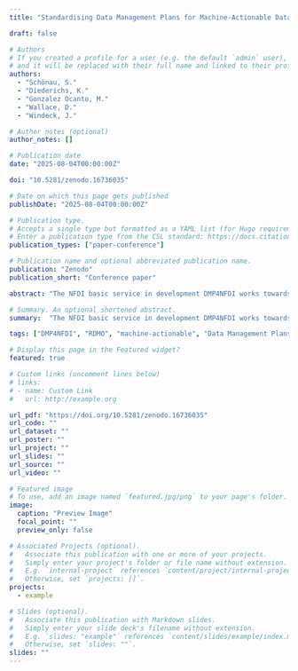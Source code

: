 ```yaml
---
title: "Standardising Data Management Plans for Machine-Actionable Data Management across NFDI and beyond"

draft: false

# Authors
# If you created a profile for a user (e.g. the default `admin` user), write the username (folder name) here
# and it will be replaced with their full name and linked to their profile.
authors:
  - "Schönau, S." 
  - "Diederichs, K."
  - "Gonzalez Ocanto, M."
  - "Wallace, D."   
  - "Windeck, J."

# Author notes (optional)
author_notes: []

# Publication date
date: "2025-08-04T00:00:00Z"

doi: "10.5281/zenodo.16736035"

# Date on which this page gets published
publishDate: "2025-08-04T00:00:00Z"

# Publication type.
# Accepts a single type but formatted as a YAML list (for Hugo requirements).
# Enter a publication type from the CSL standard: https://docs.citationstyles.org/en/stable/specification.html#appendix-iii-types
publication_types: ["paper-conference"]

# Publication name and optional abbreviated publication name.
publication: "Zenodo"
publication_short: "Conference paper"

abstract: "The NFDI basic service in development DMP4NFDI works towards the development of a NFDI-wide standard for DMPs, the NFDI DMP Template Framework, and providing a common tool connecting consortia and their RDM services: RDMO. DMP4NFDI is based on the work of the cross-consortia working group infra-dmp in NFDI section Common Infrastructures, and the vision developed in its workshops and discussions. Our standard development is based on two core principles: 1) ensuring interoperability across NFDI consortia as a prerequisite for metadata exchange and cross-consortia solutions, 2) allowing community-specific adaptations when needed. As a starting point, the de facto standard for maDMPs developed and maintained by the RDA 'DMP Common Standards' working group was 'chosen, as it ensures international interoperability. This standard is already supported by RDMO, the DMP tool most used in Germany. We derive a cross-consortia standard for DMP templates by thoroughly mapping questions currently used in DMP templates. Through feedback loops and workshops, we ensure cross-consortia agreement. By involving the broader RDM community in the discussion, we are paving the way for adaptation beyond NFDI. Based on the standard it is possible to exchange information between DMPs and services offered by the consortia. Standardised answer options can be used to offer information on community-specific services in the moment a need arises, to book or prepare data services for research projects, or to connect researchers with data management experts. DMP4NFDI supports consortia in developing community-specific DMP solutions for their communities, integrating services with RDMO, and offering general DMP support and training. The service development is supported by several NFDI consortia which have provided requirements, general feedback, and have adopted the service to offer DMP support within their respective communities." 

# Summary. An optional shortened abstract.
summary:  "The NFDI basic service in development DMP4NFDI works towards the development of a NFDI-wide standard for DMPs, the NFDI DMP Template Framework, and providing a common tool connecting consortia and their RDM services: RDMO."

tags: ["DMP4NFDI", "RDMO", "machine-actionable", "Data Management Plans", "maDMP", "Base4NFDI"]

# Display this page in the Featured widget?
featured: true

# Custom links (uncomment lines below)
# links:
# - name: Custom Link
#   url: http://example.org

url_pdf: "https://doi.org/10.5281/zenodo.16736035"
url_code: ""
url_dataset: "" 
url_poster: ""
url_project: ""
url_slides: ""
url_source: ""
url_video: ""

# Featured image
# To use, add an image named `featured.jpg/png` to your page's folder.
image:
  caption: "Preview Image"
  focal_point: ""
  preview_only: false

# Associated Projects (optional).
#   Associate this publication with one or more of your projects.
#   Simply enter your project's folder or file name without extension.
#   E.g. `internal-project` references `content/project/internal-project/index.md`.
#   Otherwise, set `projects: []`.
projects:
  - example

# Slides (optional).
#   Associate this publication with Markdown slides.
#   Simply enter your slide deck's filename without extension.
#   E.g. `slides: "example"` references `content/slides/example/index.md`.
#   Otherwise, set `slides: ""`.
slides: ""
---
```


